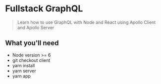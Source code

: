 # Fullstack GraphQL
> Learn how to use GraphQL with Node and React using Apollo Client and Apollo Server


## What you'll need
* Node version >= 6
* git checkout client
* yarn install
* yarn server 
* yarn app
